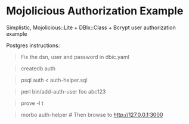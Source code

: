 # Mojolicious Authorization Example
Simplistic, Mojolicious::Lite + DBIx::Class + Bcrypt user authorization example

Postgres instructions:

> Fix the dsn, user and password in dbic.yaml

> createdb auth

> psql auth < auth-helper.sql

> perl bin/add-auth-user foo abc123

> prove -l t

> morbo auth-helper # Then browse to http://127.0.0.1:3000 
